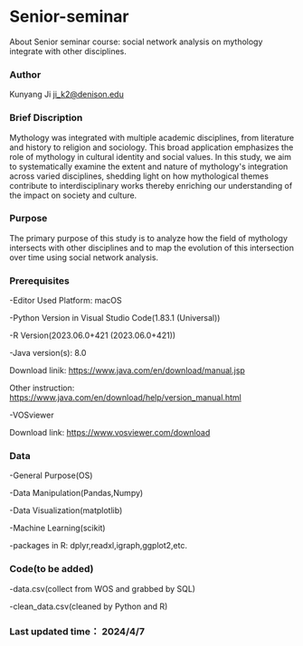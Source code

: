 # Senior-seminar
About Senior seminar course: social network analysis on mythology integrate with other disciplines.

### Author
Kunyang Ji
ji_k2@denison.edu

### Brief Discription
Mythology was integrated with multiple academic disciplines, from literature and history to religion and sociology. This broad application emphasizes the role of mythology in cultural identity and social values. In this study, we aim to systematically examine the extent and nature of mythology's integration across varied disciplines, shedding light on how mythological themes contribute to interdisciplinary works thereby enriching our understanding of the impact on society and culture.


### Purpose
The primary purpose of this study is to analyze how the field of mythology intersects with other disciplines and to map the evolution of this intersection over time using social network analysis.

### Prerequisites
-Editor Used Platform: macOS

-Python Version in Visual Studio Code(1.83.1 (Universal))

-R Version(2023.06.0+421 (2023.06.0+421))

-Java version(s): 8.0

Download linik: https://www.java.com/en/download/manual.jsp

Other instruction: https://www.java.com/en/download/help/version_manual.html

-VOSviewer

Download link: https://www.vosviewer.com/download

### Data
-General Purpose(OS)

-Data Manipulation(Pandas,Numpy)

-Data Visualization(matplotlib)

-Machine Learning(scikit)

-packages in R: dplyr,readxl,igraph,ggplot2,etc.


### Code(to be added)
-data.csv(collect from WOS and grabbed by SQL)

-clean_data.csv(cleaned by Python and R)


### Last updated time： 2024/4/7


